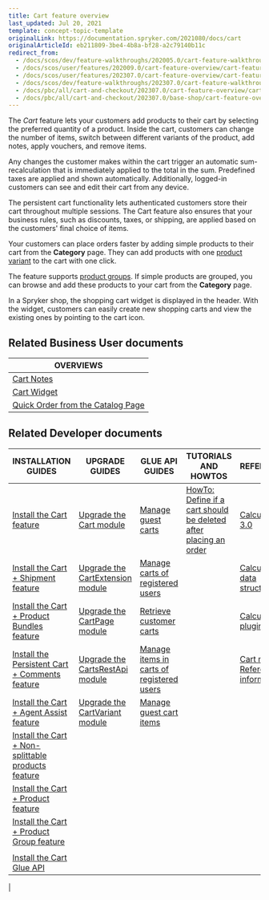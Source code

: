 ```yaml
---
title: Cart feature overview
last_updated: Jul 20, 2021
template: concept-topic-template
originalLink: https://documentation.spryker.com/2021080/docs/cart
originalArticleId: eb211809-3be4-4b8a-bf28-a2c79140b11c
redirect_from:
  - /docs/scos/dev/feature-walkthroughs/202005.0/cart-feature-walkthrough/cart-functionality.html
  - /docs/scos/user/features/202009.0/cart-feature-overview/cart-feature-overview.html
  - /docs/scos/user/features/202307.0/cart-feature-overview/cart-feature-overview.html
  - /docs/scos/dev/feature-walkthroughs/202307.0/cart-feature-walkthrough/cart-feature-walkthrough.html
  - /docs/pbc/all/cart-and-checkout/202307.0/cart-feature-overview/cart-feature-overview.html    
  - /docs/pbc/all/cart-and-checkout/202307.0/base-shop/cart-feature-overview/cart-feature-overview.html
---
```


The *Cart* feature lets your customers add products to their cart by selecting the preferred quantity of a product. Inside the cart, customers can change the number of items, switch between different variants of the product, add notes, apply vouchers, and remove items.

Any changes the customer makes within the cart trigger an automatic sum-recalculation that is immediately applied to the total in the sum. Predefined taxes are applied and shown automatically. Additionally, logged-in customers can see and edit their cart from any device.  

The persistent cart functionality lets authenticated customers store their cart throughout multiple sessions. The Cart feature also ensures that your business rules, such as discounts, taxes, or shipping, are applied based on the customers' final choice of items.

Your customers can place orders faster by adding simple products to their cart from the **Category** page. They can add products with one [product variant](/docs/pbc/all/product-information-management/{{site.version}}/base-shop/feature-overviews/product-feature-overview/product-feature-overview.html) to the cart with one click.

The feature supports [product groups](/docs/pbc/all/product-information-management/{{site.version}}/base-shop/feature-overviews/product-groups-feature-overview.html). If simple products are grouped, you can browse and add these products to your cart from the **Category** page.

In a Spryker shop, the shopping cart widget is displayed in the header. With the widget, customers can easily create new shopping carts and view the existing ones by pointing to the cart icon.

## Related Business User documents

|OVERVIEWS|
|---|
| [Cart Notes](/docs/pbc/all/cart-and-checkout/{{site.version}}/base-shop/feature-overviews/cart-feature-overview/cart-notes-overview.html)  |
| [Cart Widget](/docs/pbc/all/cart-and-checkout/{{site.version}}/base-shop/feature-overviews/cart-feature-overview/cart-widget-overview.html)  |
| [Quick Order from the Catalog Page](/docs/pbc/all/cart-and-checkout/{{site.version}}/base-shop/feature-overviews/cart-feature-overview/quick-order-from-the-catalog-page-overview.html)   |

## Related Developer documents

|INSTALLATION GUIDES  | UPGRADE GUIDES | GLUE API GUIDES | TUTORIALS AND HOWTOS | REFERENCES |
|---------| - | ---------|---------|---------|
| [Install the Cart feature](/docs/pbc/all/cart-and-checkout/{{site.version}}/base-shop/install-and-upgrade/install-features/install-the-cart-feature.html) | [Upgrade the Cart module](/docs/pbc/all/cart-and-checkout/{{site.version}}/base-shop/install-and-upgrade/upgrade-modules/upgrade-the-cart-module.html) | [Manage guest carts](/docs/pbc/all/cart-and-checkout/{{page.version}}/base-shop/manage-using-glue-api/manage-guest-carts/glue-api-glue-api-manage-guest-carts.html) | [HowTo: Define if a cart should be deleted after placing an order](/docs/pbc/all/cart-and-checkout/{{page.version}}/base-shop/tutorials-and-howtos/define-if-a-cart-should-be-deleted-after-placing-an-order.html)  | [Calculation 3.0](/docs/pbc/all/cart-and-checkout/{{site.version}}/base-shop/extend-and-customize/calculation-3-0.html) |
| [Install the Cart + Shipment feature](/docs/pbc/all/cart-and-checkout/{{site.version}}/base-shop/install-and-upgrade/install-features/install-the-cart-shipment-feature.html) | [Upgrade the CartExtension module](/docs/pbc/all/cart-and-checkout/{{site.version}}/base-shop/install-and-upgrade/upgrade-modules/upgrade-the-cartextension-module.html) |[Manage carts of registered users](/docs/pbc/all/cart-and-checkout/{{page.version}}/base-shop/manage-using-glue-api/manage-carts-of-registered-users/glue-api-manage-items-in-carts-of-registered-users.html) |   | [Calculation data structure](/docs/pbc/all/cart-and-checkout/{{site.version}}/base-shop/extend-and-customize/calculation-data-structure.html) |
| [Install the Cart + Product Bundles feature](/docs/pbc/all/cart-and-checkout/{{site.version}}/base-shop/install-and-upgrade/install-features/install-the-cart-product-bundles-feature.html) | [Upgrade the CartPage module](/docs/pbc/all/cart-and-checkout/{{site.version}}/base-shop/install-and-upgrade/upgrade-modules/upgrade-the-cartpage-module.html) | [Retrieve customer carts](/docs/pbc/all/cart-and-checkout/{{page.version}}/base-shop/manage-using-glue-api/glue-api-retrieve-customer-carts.html)  |   |  [Calculator plugins](/docs/pbc/all/cart-and-checkout/{{site.version}}/base-shop/extend-and-customize/calculator-plugins.html) |
| [Install the Persistent Cart + Comments feature](/docs/pbc/all/cart-and-checkout/{{site.version}}/base-shop/install-and-upgrade/install-features/install-the-persistent-cart-comments-feature.html) | [Upgrade the CartsRestApi module](/docs/pbc/all/cart-and-checkout/{{site.version}}/base-shop/install-and-upgrade/upgrade-modules/upgrade-the-cartsrestapi-module.html) | [Manage items in carts of registered users](/docs/pbc/all/cart-and-checkout/{{page.version}}/base-shop/manage-using-glue-api/manage-carts-of-registered-users/glue-api-manage-items-in-carts-of-registered-users.html)  |   | [Cart module: Reference information](/docs/pbc/all/cart-and-checkout/{{site.version}}/base-shop/extend-and-customize/cart-module-reference-information.html)  |
| [Install the Cart + Agent Assist feature](/docs/pbc/all/cart-and-checkout/{{site.version}}/base-shop/install-and-upgrade/install-features/install-the-cart-agent-assist-feature.html) | [Upgrade the CartVariant module](/docs/pbc/all/cart-and-checkout/{{site.version}}/base-shop/install-and-upgrade/upgrade-modules/upgrade-the-cartvariant-module.html) |[Manage guest cart items](/docs/pbc/all/cart-and-checkout/{{page.version}}/base-shop/manage-using-glue-api/manage-guest-carts/glue-api-glue-api-manage-guest-cart-items.html)|  | |
| [Install the Cart + Non-splittable products feature](/docs/pbc/all/cart-and-checkout/{{site.version}}/base-shop/install-and-upgrade/install-features/install-the-cart-non-splittable-products-feature.html) | | | |
| [Install the Cart + Product feature](/docs/pbc/all/cart-and-checkout/{{site.version}}/base-shop/install-and-upgrade/install-features/install-the-cart-product-feature.html) |  | | |
| [Install the Cart + Product Group feature](/docs/pbc/all/cart-and-checkout/{{site.version}}/base-shop/install-and-upgrade/install-features/install-the-cart-product-group-feature.html) | | | |
|  | | | |
| [Install the Cart Glue API](/docs/pbc/all/cart-and-checkout/{{site.version}}/base-shop/install-and-upgrade/install-glue-api/install-the-cart-glue-api.html) | | | |
|
